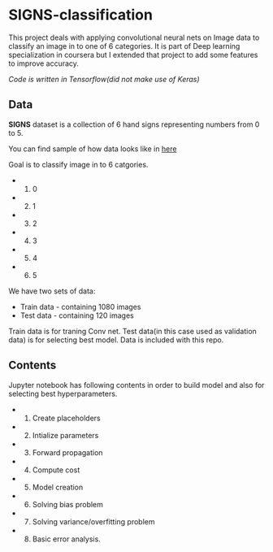 # SIGNS-classification

This project deals with applying convolutional neural nets on Image data to classify an image in to one of 6 categories.
It is part of Deep learning specialization in coursera but I extended that project to add some features to improve accuracy.

_Code is written in Tensorflow(did not make use of Keras)_

## Data

**SIGNS** dataset is a collection of 6 hand signs representing numbers from 0 to 5.

You can find sample of how data looks like in [here](https://github.com/raviteja-ganta/SIGNS-classification/tree/master/images)

Goal is to classify image in to 6 catgories.

* 1) 0
* 2) 1
* 3) 2
* 4) 3
* 5) 4
* 6) 5

We have two sets of data:

* Train data - containing 1080 images
* Test data - containing 120 images

Train data is for traning Conv net. Test data(in this case used as validation data) is for selecting best model.
Data is included with this repo.

## Contents

Jupyter notebook has following contents in order to build model and also for selecting best hyperparameters.
* 1) Create placeholders
* 2) Intialize parameters
* 3) Forward propagation
* 4) Compute cost
* 5) Model creation
* 6) Solving bias problem
* 7) Solving variance/overfitting problem
* 8) Basic error analysis.
